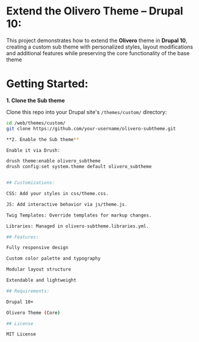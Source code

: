 # Extend the Olivero Theme – Drupal 10:

This project demonstrates how to extend the **Olivero** theme in **Drupal 10**, creating a custom sub theme with personalized styles, layout modifications and additional features while preserving the core functionality of the base theme


# Getting Started:

**1. Clone the Sub theme**

Clone this repo into your Drupal site's `/themes/custom/` directory:

```bash
cd /web/themes/custom/
git clone https://github.com/your-username/olivero-subtheme.git

**2. Enable the Sub theme**

Enable it via Drush:

drush theme:enable olivero_subtheme
drush config:set system.theme default olivero_subtheme


## Customizations:

CSS: Add your styles in css/theme.css.

JS: Add interactive behavior via js/theme.js.

Twig Templates: Override templates for markup changes.

Libraries: Managed in olivero-subtheme.libraries.yml.

## Features:

Fully responsive design

Custom color palette and typography

Modular layout structure

Extendable and lightweight

## Requirements:

Drupal 10+

Olivero Theme (Core)

## License

MIT License



